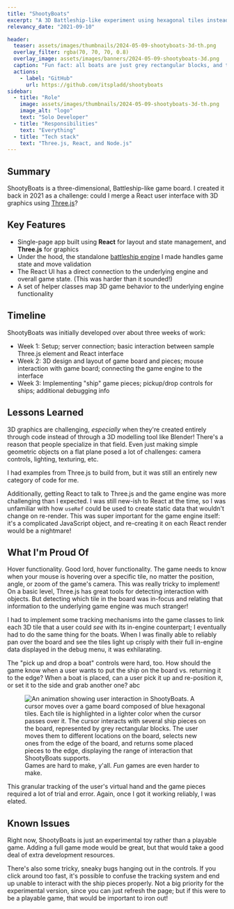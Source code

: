 ```yaml
---
title: "ShootyBoats"
excerpt: "A 3D Battleship-like experiment using hexagonal tiles instead of squares."
relevancy_date: "2021-09-10"

header:
  teaser: assets/images/thumbnails/2024-05-09-shootyboats-3d-th.png
  overlay_filter: rgba(70, 70, 70, 0.8)
  overlay_image: assets/images/banners/2024-05-09-shootyboats-3d.png
  caption: "Fun fact: all boats are just grey rectangular blocks, and the ocean is made of blue hexagons! It's true!"
  actions:
    - label: "GitHub"
      url: https://github.com/itspladd/shootyboats
sidebar:
  - title: "Role"
    image: assets/images/thumbnails/2024-05-09-shootyboats-3d-th.png
    image_alt: "logo"
    text: "Solo Developer"
  - title: "Responsibilities"
    text: "Everything"
  - title: "Tech stack"
    text: "Three.js, React, and Node.js"
---
```


## Summary

ShootyBoats is a three-dimensional, Battleship-like game board. I created it back in 2021 as a challenge: could I merge a React user interface with 3D graphics using [Three.js](https://threejs.org/)?

## Key Features

- Single-page app built using **React** for layout and state management, and **Three.js** for graphics
- Under the hood, the standalone [battleship engine](https://github.com/itspladd/battleship-engine) I made handles game state and move validation
- The React UI has a direct connection to the underlying engine and overall game state. (This was harder than it sounded!)
- A set of helper classes map 3D game behavior to the underlying engine functionality

## Timeline

ShootyBoats was initially developed over about three weeks of work:

- Week 1: Setup; server connection; basic interaction between sample Three.js element and React interface
- Week 2: 3D design and layout of game board and pieces; mouse interaction with game board; connecting the game engine to the interface
- Week 3: Implementing "ship" game pieces; pickup/drop controls for ships; additional debugging info

## Lessons Learned

3D graphics are challenging, *especially* when they're created entirely through code instead of through a 3D modelling tool like Blender! There's a reason that people specialize in that field. Even just making simple geometric objects on a flat plane posed a lot of challenges: camera controls, lighting, texturing, etc.

I had examples from Three.js to build from, but it was still an entirely new category of code for me.

Additionally, getting React to talk to Three.js and the game engine was more challenging than I expected. I was still new-ish to React at the time, so I was unfamiliar with how `useRef` could be used to create static data that wouldn't change on re-render. This was super important for the game engine itself: it's a complicated JavaScript object, and re-creating it on each React render would be a nightmare!

## What I'm Proud Of

Hover functionality. Good lord, hover functionality. The game needs to know when your mouse is hovering over a specific tile, no matter the position, angle, or zoom of the game's camera. This was really tricky to implement! On a basic level, Three.js has great tools for detecting interaction with objects. But detecting which tile in the board was in-focus and relating that information to the underlying game engine was much stranger!

I had to implement some tracking mechanisms into the game classes to link each 3D tile that a user could *see* with its in-engine counterpart; I eventually had to do the same thing for the boats. When I was finally able to reliably pan over the board and see the tiles light up crisply with their full in-engine data displayed in the debug menu, it was exhilarating.

The "pick up and drop a boat" controls were hard, too. How should the game know when a user wants to put the ship on the board vs. returning it to the edge? When a boat is placed, can a user pick it up and re-position it, or set it to the side and grab another one? abc

<figure class="align-center">
  <img title="I like the color blue. can you tell. it's hard to tell" alt="An animation showing user interaction in ShootyBoats. A cursor moves over a game board composed of blue hexagonal tiles. Each tile is highlighted in a lighter color when the cursor passes over it. The cursor interacts with several ship pieces on the board, represented by grey rectangular blocks. The user moves them to different locations on the board, selects new ones from the edge of the board, and returns some placed pieces to the edge, displaying the range of interaction that ShootyBoats supports." src="{{ site.baseurl }}{{ site.image_path }}/shootyboats_interface.gif"/>
  <figcaption>Games are hard to make, y'all. <em>Fun</em> games are even harder to make.</figcaption>
</figure>

This granular tracking of the user's virtual hand and the game pieces required a lot of trial and error. Again, once I got it working reliably, I was elated.

## Known Issues

Right now, ShootyBoats is just an experimental toy rather than a playable game. Adding a full game mode would be great, but that would take a good deal of extra development resources.

There's also some tricky, sneaky bugs hanging out in the controls. If you click around too fast, it's possible to confuse the tracking system and end up unable to interact with the ship pieces properly. Not a big priority for the experimental version, since you can just refresh the page; but if this were to be a playable game, that would be important to iron out!